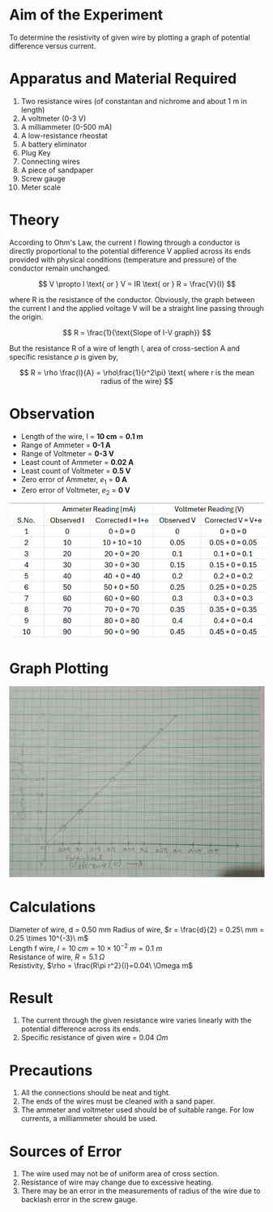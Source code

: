 # Aim of the Experiment 
To determine the resistivity of given wire by plotting a graph of potential difference versus current. 

# Apparatus and Material Required 
1. Two resistance wires (of constantan and nichrome and about 1 m in length)
2. A voltmeter (0-3 V)
3. A milliammeter (0-500 mA)
4. A low-resistance rheostat
5. A battery eliminator
6. Plug Key 
7. Connecting wires
8. A piece of sandpaper 
9. Screw gauge
10. Meter scale

# Theory
According to Ohm's Law, the current I flowing through a conductor is directly proportional to the potential difference V applied across its ends provided with physical conditions (temperature and pressure) of the conductor remain unchanged. 

$$
V \propto I \text{ or } V = IR \text{ or } R = \frac{V}{I}
$$

where R is the resistance of the conductor. Obviously, the graph between the current I and the applied voltage V will be a straight line passing through the origin. 

$$
R = \frac{1}{\text{Slope of I-V graph}}
$$

But the resistance R of a wire of length l, area of cross-section A and specific resistance $\rho$ is given by,

$$
R = \rho \frac{l}{A} = \rho\frac{1}{r^2\pi} \text{ where r is the mean radius of the wire}
$$

# Observation 
- Length of the wire, l = **10 cm** = **0.1 m** 
- Range of Ammeter = **0-1 A**
- Range of Voltmeter = **0-3 V**
- Least count of Ammeter = **0.02 A**
- Least count of Voltmeter = **0.5 V**
- Zero error of Ammeter, $e_1$ = **0 A**
- Zero error of Voltmeter, $e_2$ = **0 V**

![table](./img/3-table.png)

# Graph Plotting
![graph](./img/3-graph.jpg)

# Calculations 
Diameter of wire, d = 0.50 mm 
Radius of wire, $r = \frac{d}{2} = 0.25\ mm = 0.25 \times 10^{-3}\ m$  
Length f wire, $l = 10\ cm = 10 \times 10^{-2}\ m = 0.1\ m$  
Resistance of wire, $R = 5.1\ \Omega$  
Resistivity, $\rho = \frac{R\pi r^2}{l}=0.04\ \Omega m$

# Result 
1. The current through the given resistance wire varies linearly with the potential difference across its ends. 
2. Specific resistance of given wire = $0.04\ \Omega m$

# Precautions 
1. All the connections should be neat and tight.
2. The ends of the wires must be cleaned with a sand paper. 
3. The ammeter and voltmeter used should be of suitable range. For low currents, a milliammeter should be used. 

# Sources of Error 
1. The wire used may not be of uniform area of cross section. 
2. Resistance of wire may change due to excessive heating. 
3. There may be an error in the measurements of radius of the wire due to backlash error in the screw gauge. 